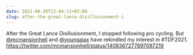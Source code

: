 ```yaml
---
date: 2021-06-26T12:04:11+02:00
slug: after-the-great-lance-disillusionment-i
---
```

After the Great Lance Disillusionment, I stopped following pro cycling. But [@mcmansionhell](https://twitter.com/mcmansionhell) and [@youngajax](https://twitter.com/youngajax) have rekindled my interest in #TDF2021.
https://twitter.com/mcmansionhell/status/1408367277897097219


